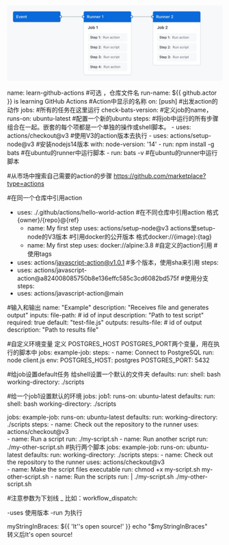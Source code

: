 
![Alt text](overview-actions-simple.webp)

name: learn-github-actions                                #可选 ，仓库文件名
run-name: ${{ github.actor }} is learning GitHub Actions  #Action中显示的名称
on: [push]                                                #出发action的动作
jobs:                                                     #所有的任务在这里运行
  check-bats-version:                                     #定义job的name，
    runs-on: ubuntu-latest                                #配置一个新的ubuntu
    steps:                                                #将job中运行的所有步骤组合在一起。嵌套的每个项都是一个单独的操作或shell脚本。
      - uses: actions/checkout@v3                         #使用V3的action版本去执行
      - uses: actions/setup-node@v3                       #安装nodejs14版本
        with:
          node-version: '14'
      - run: npm install -g bats                          #在ubuntu的runner中运行脚本
      - run: bats -v                                      #在ubuntu的runner中运行脚本

#从市场中搜索自己需要的action的步骤
https://github.com/marketplace?type=actions

#在同一个仓库中引用action
   - uses: ./.github/actions/hello-world-action
#在不同仓库中引用action
 格式{owner}/{repo}@{ref}  
       - name: My first step
        uses: actions/setup-node@v3    actions里setup-node的V3版本
#引用docker的公开版本
 格式docker://{image}:{tag}
       - name: My first step
        uses: docker://alpine:3.8
#自定义的action引用
#使用tags
 - uses: actions/javascript-action@v1.0.1
#多个版本，使用sha来引用
steps:
  - uses: actions/javascript-action@a824008085750b8e136effc585c3cd6082bd575f
#使用分支
steps:
  - uses: actions/javascript-action@main

#输入和输出
name: "Example"
description: "Receives file and generates output"
inputs:
  file-path: # id of input
    description: "Path to test script"
    required: true
    default: "test-file.js"
outputs:
  results-file: # id of output
    description: "Path to results file"

#自定义环境变量
定义   POSTGRES_HOST  POSTGRES_PORT两个变量，用在执行的脚本中
jobs:
  example-job:
      steps:
        - name: Connect to PostgreSQL
          run: node client.js
          env:
            POSTGRES_HOST: postgres
            POSTGRES_PORT: 5432

#给job设置default任务
给shell设置一个默认的文件夹
defaults:
  run:
    shell: bash
    working-directory: ./scripts

#给一个job1设置默认的环境
jobs:
  job1:
    runs-on: ubuntu-latest
    defaults:
      run:
        shell: bash
        working-directory: ./scripts

jobs:
  example-job:
    runs-on: ubuntu-latest
    defaults:
      run:
        working-directory: ./scripts
    steps:
      - name: Check out the repository to the runner
        uses: actions/checkout@v3  
      - name: Run a script
        run: ./my-script.sh
      - name: Run another script
        run: ./my-other-script.sh
#执行两个脚本
jobs:
  example-job:
    runs-on: ubuntu-latest
    defaults:
      run:
        working-directory: ./scripts
    steps:
      - name: Check out the repository to the runner
        uses: actions/checkout@v3  
      - name: Make the script files executable
        run: chmod +x my-script.sh my-other-script.sh
      - name: Run the scripts
        run: |
          ./my-script.sh
          ./my-other-script.sh


#注意参数为下划线 _ 比如：workflow_dispatch: 

-uses 使用版本
-run 为执行

myStringInBraces: ${{ 'It''s open source!' }}
 echo "$myStringInBraces"   
转义后It's open source!